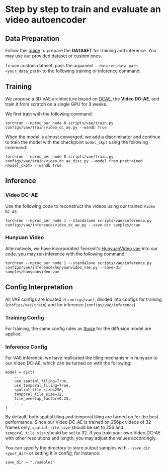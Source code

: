# Step by step to train and evaluate an video autoencoder

## Data Preparation

Follow this [guide](./train.md#prepare-dataset) to prepare the __DATASET__ for training and inference. You may use our provided dataset or custom ones.

To use custom dataset, pass the argument `--dataset.data_path <your_data_path>` to the following training or inference command.

## Training
We propose a 3D VAE architecture based on [DCAE](https://github.com/mit-han-lab/efficientvit), the __Video DC-AE__, and train it from scratch on a single GPU for 3 weeks. 

We first train with the following command:
```
torchrun --nproc_per_node 8 scripts/vae/train.py configs/vae/train/video_dc_ae.py --wandb True
```

When the model is almost converged, we add a discriminator and continue to train the model with the checkpoint `model_ckpt` using the following command:
```
torchrun --nproc_per_node 8 scripts/vae/train.py configs/vae/train/video_dc_ae_disc.py --model.from_pretrained <model_ckpt> --wandb True
```


## Inference

### Video DC-AE
Use the following code to reconstruct the videos using our trained `Video DC-AE`:

```
torchrun --nproc_per_node 1 --standalone scripts/vae/inference.py configs/vae/inference/video_dc_ae.py --save-dir samples/dcae
```

### Hunyuan Video 
Alternatively, we have incorporated Tencent's [HunyuanVideo vae](https://github.com/Tencent/HunyuanVideo) into our code, you may run inference with the following command:

```
torchrun --nproc_per_node 1 --standalone scripts/vae/inference.py configs/vae/inference/hunyuanvideo_vae.py --save-dir samples/hunyuanvideo_vae
```


## Config Interpretation

All VAE configs are located in `configs/vae/`, divided into configs for training (`configs/vae/train`) and for inference (`configs/vae/inference`). 

### Training Config
For training, the same config rules as [those](./train.md#config) for the diffusion model are applied.


### Inference Config
For VAE inference, we have replicated the tiling mechanism in hunyuan to our Video DC-AE, which can be turned on with the following:
```
model = dict(
    ...,
    use_spatial_tiling=True,
    use_temporal_tiling=True,
    spatial_tile_size=256,
    temporal_tile_size=32,
    tile_overlap_factor=0.25,
    ...,
)
```
By default, both spatial tiling and temporal tiling are turned on for the best performance.
Since our Video DC-AE is trained on 256px videos of 32 frames only, `spatial_tile_size` should be set to 256 and `temporal_tile_size` should be set to 32.
If you train your own Video DC-AE with other resolutions and length, you may adjust the values accordingly.


You can specify the directory to store output samples with `--save_dir <your_dir>` or setting it in config, for instance:
```
save_dir = "./samples"
```